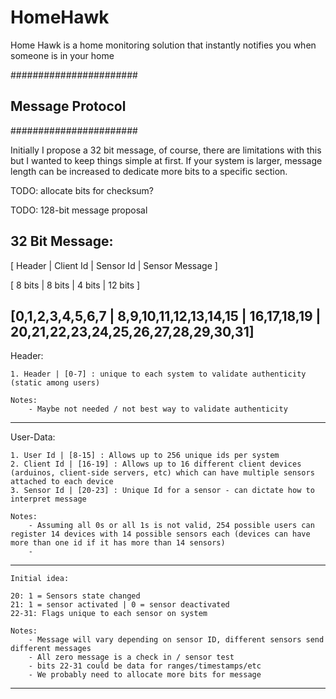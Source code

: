 HomeHawk
========

Home Hawk is a home monitoring solution that instantly notifies you when someone is in your home

#######################
## Message Protocol  ##
#######################

Initially I propose a 32 bit message, of course, there are limitations with this but I wanted to keep things simple at first. If your system is larger, message length can be increased to dedicate more bits to a specific section.

TODO: allocate bits for checksum?

TODO: 128-bit message proposal

32 Bit Message:
 ----
[ Header | Client Id | Sensor Id | Sensor Message ]

[ 8 bits | 8 bits | 4 bits | 12 bits ]

[0,1,2,3,4,5,6,7 | 8,9,10,11,12,13,14,15 | 16,17,18,19 | 20,21,22,23,24,25,26,27,28,29,30,31]
 ----

Header: 

    1. Header | [0-7] : unique to each system to validate authenticity (static among users)

    Notes: 
        - Maybe not needed / not best way to validate authenticity
 ---
User-Data:

    1. User Id | [8-15] : Allows up to 256 unique ids per system
    2. Client Id | [16-19] : Allows up to 16 different client devices (arduinos, client-side servers, etc) which can have multiple sensors attached to each device
    3. Sensor Id | [20-23] : Unique Id for a sensor - can dictate how to interpret message
    
    Notes: 
        - Assuming all 0s or all 1s is not valid, 254 possible users can register 14 devices with 14 possible sensors each (devices can have more than one id if it has more than 14 sensors)
        - 
 ---

    Initial idea:

    20: 1 = Sensors state changed
    21: 1 = sensor activated | 0 = sensor deactivated
    22-31: Flags unique to each sensor on system

    Notes: 
        - Message will vary depending on sensor ID, different sensors send different messages
        - All zero message is a check in / sensor test
        - bits 22-31 could be data for ranges/timestamps/etc 
        - We probably need to allocate more bits for message
        
  ---




